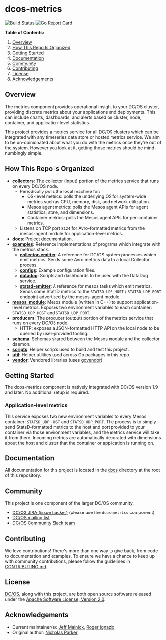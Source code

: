 # dcos-metrics
[![Build Status](https://jenkins.mesosphere.com/service/jenkins/buildStatus/icon?job=public-dcos-metrics/public-dcos-metrics-master)][jenkins-master]
[![Go Report Card](https://goreportcard.com/badge/github.com/dcos/dcos-metrics)][go-report-card]

**Table of Contents:**
  1. [Overview](#overview)
  2. [How This Repo Is Organized](#how-this-repo-is-organized)
  3. [Getting Started](#getting-started)
  4. [Documentation](#documentation)
  5. [Community](#community)
  6. [Contributing](#contributing)
  7. [License](#license)
  8. [Acknowledgements](#acknowledgements)

## Overview
The metrics component provides operational insight to your DC/OS cluster, providing discrete metrics about your applications and deployments. This can include charts, dashboards, and alerts based on cluster, node, container, and application-level statistics. 

This project provides a metrics service for all DC/OS clusters which can be integrated with any timeseries data store or
hosted metrics service. We aim to be un-opinionated about what you do with the metrics once they’re out of the system.
However you look at it, getting those metrics should be mind-numbingly simple. 


## How This Repo Is Organized
  - **[collectors](collectors/)**: The collector (input) portion of the metrics service that runs on every DC/OS node.
      - Periodically polls the local machine for:
        - OS-level metrics: polls the underlying OS for system-wide metrics such as CPU, memory, disk, and
        network utilization. 
        - Mesos agent metrics: polls the Mesos agent APIs for agent statistics, state, and dimensions.
        - Container metrics: polls the Mesos agent APIs for per-container metrics.
      - Listens on TCP port `8124` for Avro-formatted metrics from the mesos-agent module for application-level metrics.
  - **[docs](docs/)**: Project documentation.
  - **[examples](examples/)**: Reference implementations of programs which integrate with the metrics stack.
    - **[collector-emitter](examples/collector-emitter/)**: A reference for DC/OS system processes which emit metrics.
    Sends some Avro metrics data to a local Collector process.
    - **[configs](examples/configs/)**: Example configuration files.
    - **[datadog](examples/datadog/)**: Scripts and dashboards to be used with the DataDog service.
    - **[statsd-emitter](examples/statsd-emitter/)**: A reference for mesos tasks which emit metrics. Sends some StatsD
    metrics to the `STATSD_UDP_HOST` / `STATSD_UDP_PORT` endpoint advertised by the mesos-agent module.
  - **[mesos_module](mesos_module/)**: Mesos module (written in C++) to support application-level metrics. Exposes
  two environment variables to each container: `STATSD_UDP_HOST` and `STATSD_UDP_PORT`.
  - **[producers](producers/)**: The producer (output) portion of the metrics service that runs on every DC/OS node.
      - HTTP: exposes a JSON-formatted HTTP API on the local node to be queried by user-provided tooling.
  - **[schema](schema/)**: Schemas shared between the Mesos module and the collector daemon.
  - **[scripts](scripts/)**: Helper scripts used to build and test this project.
  - **[util](util/)**: Helper utilities used across Go packages in this repo.
  - **[vendor](vendor/)**: Vendored libraries (uses [govendor][github-govendor])


## Getting Started
The dcos-metrics component is natively integrated with DC/OS version 1.9 and later. No additional setup is required.

### Application-level metrics
This service exposes two new environment variables to every Mesos container: `STATSD_UDP_HOST` and `STATSD_UDP_PORT`. The process is to simply send StatsD-formatted metrics to the host and port provided to your container via those environment variables, and the metrics service will take it from there. Incoming metrics are automatically decorated with dimensions about the host and cluster that the container or application is running on.


## Documentation
All documentation for this project is located in the [docs](docs/) directory at the root of this repository.


## Community
This project is one component of the larger DC/OS community.
  * [DC/OS JIRA (issue tracker)][dcos-jira] (please use the `dcos-metrics` component)
  * [DC/OS mailing list][dcos-mailing-list]
  * [DC/OS Community Slack team][dcos-slack]


## Contributing
We love contributions! There's more than one way to give back, from code to documentation and examples. To ensure we
have a chance to keep up with community contributions, please follow the guidelines in [CONTRIBUTING.md](CONTRIBUTING.md).


## License
[DC/OS][github-dcos], along with this project, are both open source software released under the
[Apache Software License, Version 2.0](LICENSE).


## Acknowledgements
  * Current maintainer(s): [Jeff Malnick][github-malnick], [Roger Ignazio][github-rji]
  * Original author: [Nicholas Parker][github-nickbp]


[dcos-jira]: https://dcosjira.atlassian.net
[dcos-mailing-list]: https://groups.google.com/a/dcos.io/forum/#!forum/users
[dcos-slack]: https://dcos-community.slack.com
[github-dcos]: https://github.com/dcos/dcos
[github-govendor]: https://github.com/kardianos/govendor
[github-malnick]: https://github.com/malnick
[github-nickbp]: https://github.com/nickbp
[github-rji]: https://github.com/rji
[github-universe]: https://github.com/mesosphere/universe
[go-report-card]: https://goreportcard.com/report/github.com/dcos/dcos-metrics]
[jenkins-master]: https://jenkins.mesosphere.com/service/jenkins/job/public-dcos-metrics/job/public-dcos-metrics-master/
